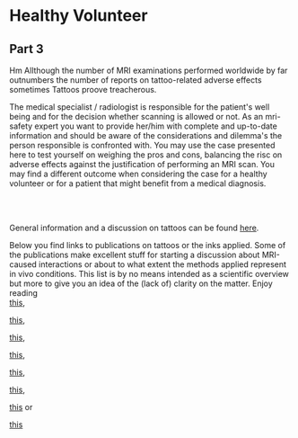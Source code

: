 # Healthy Volunteer

## Part 3

Hm Allthough the number of MRI examinations performed worldwide by far outnumbers the number of reports on 
tattoo-related adverse effects sometimes Tattoos proove treacherous. 



The medical specialist / radiologist is responsible for the patient's well being and for the decision whether scanning is allowed or not.
As an mri-safety expert you want to provide her/him with complete and up-to-date information and should be aware of the considerations and dilemma's 
the person responsible is confronted with. 
You may use the case presented here to test yourself on weighing the pros and cons, balancing the risc on adverse effects against the justification 
of performing an MRI scan. You may find a different outcome when considering the case for a healthy volunteer or for a patient that might benefit from a medical diagnosis.

<br>
<br>

General information and a discussion on tattoos can be found [here](http://www.mrisafety.com/SafetyInformation_view.php?editid1=228).

Below you find links to publications on tattoos or the inks applied. Some of the publications make excellent stuff for starting a discussion about 
MRI-caused interactions or about to what extent the methods applied represent in vivo conditions.
This list is by no means intended as a scientific overview but more to give you an idea of the (lack of) clarity on the matter.
Enjoy reading
<br>
[this](https://onlinelibrary.wiley.com/doi/full/10.1002/jmri.10049),
<br>

[this](https://www.ajronline.org/doi/10.2214/AJR.06.5082),
<br>

[this](https://onlinelibrary.wiley.com/doi/full/10.1111/srt.12426),
<br>

[this](https://wayback.archive-it.org/7993/20180125051212/https://www.fda.gov/Cosmetics/ProductsIngredients/Products/ucm108530.htm),
<br>

[this](https://journals.lww.com/plasreconsurg/Citation/1998/04000/MRI_INTERACTION_WITH_TATTOO_PIGMENTS.51.aspx),
<br>

[this](https://www.ajronline.org/doi/full/10.2214/ajr.183.2.1830541),
<br>

[this](https://www.nejm.org/doi/10.1056/NEJMc1811197?url_ver=Z39.88-2003&rfr_id=ori%3Arid%3Acrossref.org&rfr_dat=cr_pub++0pubmed) or
<br>

[this](https://www.jaad.org/article/S0190-9622%2818%2932582-9/fulltext)
<br>

